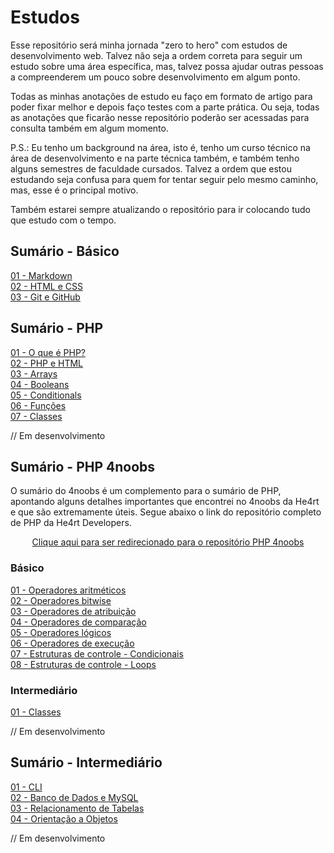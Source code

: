# **Estudos**  
Esse repositório será minha jornada "zero to hero" com estudos de desenvolvimento web. Talvez não seja a ordem correta para seguir um estudo sobre uma área específica, mas, talvez possa ajudar outras pessoas a compreenderem um pouco sobre desenvolvimento em algum ponto.  

Todas as minhas anotações de estudo eu faço em formato de artigo para poder fixar melhor e depois faço testes com a parte prática. Ou seja, todas as anotações que ficarão nesse repositório poderão ser acessadas para consulta também em algum momento.

P.S.: Eu tenho um background na área, isto é, tenho um curso técnico na área de desenvolvimento e na parte técnica também, e também tenho alguns semestres de faculdade cursados. Talvez a ordem que estou estudando seja confusa para quem for tentar seguir pelo mesmo caminho, mas, esse é o principal motivo.  

Também estarei sempre atualizando o repositório para ir colocando tudo que estudo com o tempo.

## **Sumário - Básico**
[01 - Markdown](/docs/01-markdown.md)  
[02 - HTML e CSS](/docs/02-html-css.md)  
[03 - Git e GitHub](/docs/03-git.md)  

## **Sumário - PHP**
[01 - O que é PHP?](/docs/05-php.md)  
[02 - PHP e HTML](/docs/06-php-html.md)  
[03 - Arrays](/docs/07-arrays.md)  
[04 - Booleans](/docs/08-booleans.md)  
[05 - Conditionals](/docs/09-conditionals.md)  
[06 - Funções](/docs/010-functions.md)  
[07 - Classes](/docs/011-classes.md)  

// Em desenvolvimento

## **Sumário - PHP 4noobs**
O sumário do 4noobs é um complemento para o sumário de PHP, apontando alguns detalhes importantes que encontrei no 4noobs da He4rt e que são extremamente úteis. Segue abaixo o link do repositório completo de PHP da He4rt Developers.  

<p align="center"> 
    <a href="https://github.com/DanielHe4rt/php4noobs">Clique aqui para ser redirecionado para o repositório PHP 4noobs </a>
</p>

### **Básico** 
[01 - Operadores aritméticos](/docs/012-operadores-aritmeticos.md)  
[02 - Operadores bitwise](/docs/013-operadores-bitwise.md)  
[03 - Operadores de atribuição](/docs/014-operadores-atribuição.md)  
[04 - Operadores de comparação](/docs/015-operadores-comparação.md)  
[05 - Operadores lógicos](/docs/016-operadores-logicos.md)  
[06 - Operadores de execução](/docs/017-operadores-exucucao.md)  
[07 - Estruturas de controle - Condicionais](/docs/018-estruturas-controle-condicionais.md)  
[08 - Estruturas de controle - Loops](/docs/019-estruturas-controle-loops.md)  

### **Intermediário**
[01 - Classes](/docs/020-classes-4noobs.md)   

// Em desenvolvimento

## **Sumário - Intermediário**
[01 - CLI](/docs/021-cli.md)  
[02 - Banco de Dados e MySQL](/docs/022-mysql.md)  
[03 - Relacionamento de Tabelas](/docs/023-relacionamento-tabelas.md)  
[04 - Orientação a Objetos](/docs/04-orientacao-objetos-php.md)  

// Em desenvolvimento 
